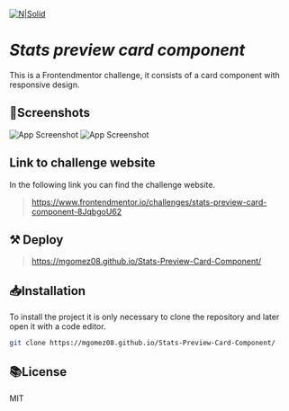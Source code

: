 [![N|Solid](https://miro.medium.com/max/1124/1*dWe_Ryn_omllG8E6eeuWEw.png)](https://dev.to/social_previews/organization/1390.png)

# _Stats preview card component_

This is a Frontendmentor challenge, it consists of a card component with responsive design.

## 📱Screenshots

![App Screenshot](https://github.com/mgomez08/Stats-Preview-Card-Component/blob/master/images/mobile-screenshot.jpg)
![App Screenshot](https://github.com/mgomez08/Stats-Preview-Card-Component/blob/master/images/desktop-screenshot.jpg)

## Link to challenge website

In the following link you can find the challenge website.

> https://www.frontendmentor.io/challenges/stats-preview-card-component-8JqbgoU62

## ⚒ Deploy

> https://mgomez08.github.io/Stats-Preview-Card-Component/

## 📥Installation

To install the project it is only necessary to clone the repository and later open it with a code editor.

```sh
git clone https://mgomez08.github.io/Stats-Preview-Card-Component/
```

## 📚License

MIT
